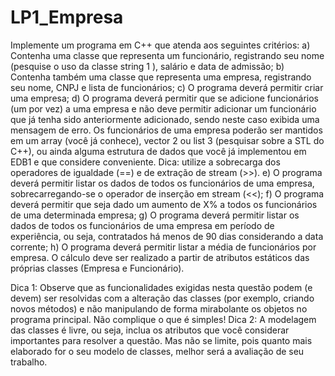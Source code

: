 # LP1_Empresa
Implemente um programa em C++ que atenda aos seguintes critérios:
a) Contenha uma classe que representa um funcionário, registrando seu nome (pesquise o uso da classe string 1 ), salário e data de admissão;
b) Contenha também uma classe que representa uma empresa, registrando seu nome, CNPJ e lista de funcionários;
c) O programa deverá permitir criar uma empresa;
d) O programa deverá permitir que se adicione funcionários (um por vez) a uma empresa e não deve permitir adicionar um funcionário que já tenha sido anteriormente adicionado, sendo neste caso exibida uma mensagem de erro. Os funcionários de uma empresa poderão ser mantidos em um array (você já conhece), vector 2 ou list 3 (pesquisar sobre a STL do C++), ou ainda alguma estrutura de dados que você já implementou em EDB1 e que considere conveniente. Dica: utilize a sobrecarga dos operadores de igualdade (==) e de extração de stream (>>).
e) O programa deverá permitir listar os dados de todos os funcionários de uma empresa, sobrecarregando-se o operador de inserção em stream (<<);
f) O programa deverá permitir que seja dado um aumento de X% a todos os funcionários de uma determinada empresa;
g) O programa deverá permitir listar os dados de todos os funcionários de uma empresa em período de experiência, ou seja, contratados há menos de 90 dias considerando a data corrente;
h) O programa deverá permitir listar a média de funcionários por empresa. O cálculo deve ser realizado a partir de atributos estáticos das próprias classes (Empresa e Funcionário).

Dica 1: Observe que as funcionalidades exigidas nesta questão podem (e devem) ser resolvidas com a alteração das classes (por exemplo, criando novos métodos) e não manipulando de forma mirabolante os objetos no programa principal. Não complique o que é simples!
Dica 2: A modelagem das classes é livre, ou seja, inclua os atributos que você considerar importantes para resolver a questão. Mas não se limite, pois quanto mais elaborado for o seu modelo de classes, melhor será a avaliação de seu trabalho.
